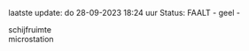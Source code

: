 laatste update: 
do 28-09-2023 18:24   uur 
Status: FAALT - geel - 
<div class="service Y">schijfruimte</div><div class="service Y">microstation</div>